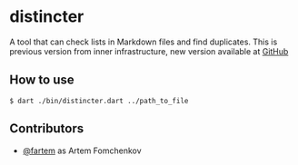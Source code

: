 # distincter

A tool that can check lists in Markdown files and find duplicates. This is previous version from inner infrastructure, new version available at [GitHub](https://github.com/fartem/distincter2)

## How to use

```shell
$ dart ./bin/distincter.dart ../path_to_file
```

## Contributors

* [@fartem](https://github.com/fartem) as Artem Fomchenkov
